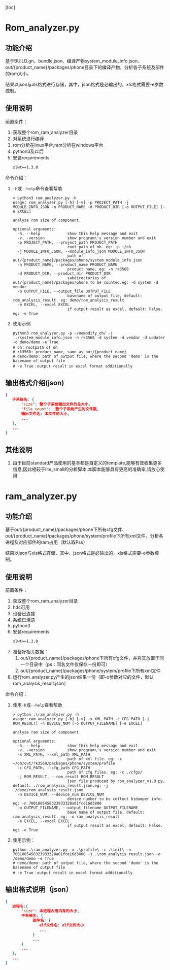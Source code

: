 [toc]

# Rom_analyzer.py

## 功能介绍

基于BUILD.gn、bundle.json、编译产物system_module_info.json、out/{product_name}/packages/phone目录下的编译产物，分析各子系统及部件的rom大小。

结果以json与xls格式进行存储，其中，json格式是必输出的，xls格式需要-e参数控制。

## 使用说明

前置条件：

1. 获取整个rom_ram_analyzer目录
1. 对系统进行编译
1. rom分析在linux平台,ram分析在windows平台
1. python3及以后
1. 安装requirements
    ```txt
    xlwt==1.3.0
    ```

命令介绍：

1. `-h`或`--help`命令查看帮助
   ```shell
   > python3 rom_analyzer.py -h
   usage: rom_analyzer.py [-h] [-v] -p PROJECT_PATH -j MODULE_INFO_JSON -n PRODUCT_NAME -d PRODUCT_DIR [-o OUTPUT_FILE] [-e EXCEL]
   
   analyze rom size of component.
   
   optional arguments:
     -h, --help            show this help message and exit
     -v, -version          show program\'s version number and exit
     -p PROJECT_PATH, --project_path PROJECT_PATH
                           root path of oh. eg: -p ~/oh
     -j MODULE_INFO_JSON, --module_info_json MODULE_INFO_JSON
                           path of out/{product_name}/packages/phone/system_module_info.json
     -n PRODUCT_NAME, --product_name PRODUCT_NAME
                           product name. eg: -n rk3568
     -d PRODUCT_DIR, --product_dir PRODUCT_DIR
                           subdirectories of out/{product_name}/packages/phone to be counted.eg: -d system -d vendor
     -o OUTPUT_FILE, --output_file OUTPUT_FILE
                           basename of output file, default: rom_analysis_result. eg: demo/rom_analysis_result
     -e EXCEL, --excel EXCEL
                           if output result as excel, default: False. eg: -e True
   ```
1. 使用示例
   ```shell
   python3 rom_analyzer.py -p ~/nomodify_oh/ -j ../system_module_info.json -n rk3568 -d system -d vendor -d updater -o demo/demo -e True
   # oh：rootpath of oh
   # rk3568: product_name, same as out/{product_name}
   # demo/demo: path of output file, where the second 'demo' is the basename of output file
   # -e True：output result in excel format additionally
   ```

## 输出格式介绍(json)


```json
{
   子系统名: {
       "size": 整个子系统输出文件的总大小,
       "file_count":  整个子系统产生的文件数,
       输出文件名: 本文件的大小,
       ...
   },  
   ...
}
```

## 其他说明

1. 由于目前standard产品使用的基本都是自定义的template,能够有效收集更多信息,因此相较于lite_small的分析脚本,本脚本能够具有更高的准确率,请放心使用

# ram_analyzer.py

## 功能介绍

基于out/{product_name}/packages/phone下所有cfg文件、out/{product_name}/packages/phone/system/profile下所有xml文件，分析各进程及对应部件的ram占用（默认取Pss）

结果以json与xls格式存储，其中，json格式是必输出的，xls格式需要-e参数控制。

## 使用说明

前置条件：

1. 获取整个rom_ram_analyzer目录
2. hdc可用
2. 设备已连接
3. 系统已烧录
3. python3
4. 安装requirements
   ```txt
   xlwt==1.3.0
   ```
5. 准备好相关数据：
   1. out/{product_name}/packages/phone下所有cfg文件，并将其放置于同一个目录中（ps：同名文件仅保存一份即可）
   1. out/{product_name}/packages/phone/system/profile下所有xml文件
6. 运行rom_analyzer.py产生的json结果一份（即-o参数对应的文件，默认rom_analysis_result.json）

命令介绍：

1. 使用`-h`或`--help`查看帮助
   ```shell
   > python .\ram_analyzer.py -h
   usage: ram_analyzer.py [-h] [-v] -x XML_PATH -c CFG_PATH [-j ROM_RESULT] -n DEVICE_NUM [-o OUTPUT_FILENAME] [-e EXCEL]
   
   analyze ram size of component
   
   optional arguments:
     -h, --help            show this help message and exit
     -v, -version          show program\'s version number and exit
     -x XML_PATH, --xml_path XML_PATH
                           path of xml file. eg: -x ~/oh/out/rk3568/packages/phone/system/profile
     -c CFG_PATH, --cfg_path CFG_PATH
                           path of cfg files. eg: -c ./cfgs/
     -j ROM_RESULT, --rom_result ROM_RESULT
                           json file produced by rom_analyzer_v1.0.py, default: ./rom_analysis_result.json.eg: -j ./demo/rom_analysis_result.json
     -n DEVICE_NUM, --device_num DEVICE_NUM
                           device number to be collect hidumper info. eg: -n 7001005458323933328a01fce16d3800
     -o OUTPUT_FILENAME, --output_filename OUTPUT_FILENAME
                           base name of output file, default: ram_analysis_result. eg: -o ram_analysis_result
     -e EXCEL, --excel EXCEL
                           if output result as excel, default: False. eg: -e True
   ```
2. 使用示例：
   ```shell
   python .\ram_analyzer.py -x .\profile\ -c .\init\ -n 7001005458323933328a01fce16d3800 -j .\rom_analysis_result.json -o /demo/demo -e True
   # demo/demo: path of output file, where the second 'demo' is the basename of output file
   # -e True：output result in excel format additionally
   ```
## 输出格式说明（json）
```json
{
   进程名:{
       "size": 本进程占用内存的大小,
       子系统名: {
            部件名: {
               elf文件名: elf文件大小 
               ...
            }
            ...
       }
       ...
   },
   ...
}
```